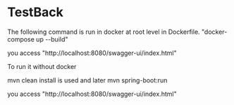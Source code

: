 # TestBack
The following command is run in docker at root level in Dockerfile. "docker-compose up --build"

you access "http://localhost:8080/swagger-ui/index.html"

To run it without docker

mvn clean install is used
and later mvn spring-boot:run

you access "http://localhost:8080/swagger-ui/index.html"

